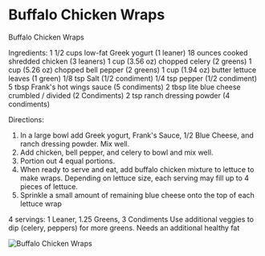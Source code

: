 # Buffalo Chicken Wraps

Buffalo Chicken Wraps

Ingredients:
1 1/2 cups low-fat Greek yogurt (1 leaner)
18 ounces cooked shredded chicken (3 leaners)
1 cup (3.56 oz) chopped celery (2 greens)
1 cup (5.26 oz) chopped bell pepper (2 greens)
1 cup (1.94 oz) butter lettuce leaves (1 green)
1/8 tsp Salt (1/2 condiment)
1/4 tsp pepper (1/2 condiment)
5 tbsp Frank's hot wings sauce (5 condiments)
2 tbsp lite blue cheese crumbled / divided (2 Condiments)
2 tsp ranch dressing powder (4 condiments)

Directions:
1. In a large bowl add Greek yogurt, Frank's Sauce, 1/2 Blue Cheese, and ranch dressing powder. Mix well.
2. Add chicken, bell pepper, and celery to bowl and mix well.
3. Portion out 4 equal portions.
4. When ready to serve and eat, add buffalo chicken mixture to lettuce to make wraps. Depending on lettuce size, each serving may fill up to 4 pieces of lettuce.
5. Sprinkle a small amount of remaining blue cheese onto the top of each lettuce wrap

4 servings:
1 Leaner, 1.25 Greens, 3 Condiments Use additional veggies to dip (celery, peppers) for more greens. Needs an additional healthy fat

![Buffalo Chicken Wraps](./Buffalo%20Chicken%20Wraps.png)

